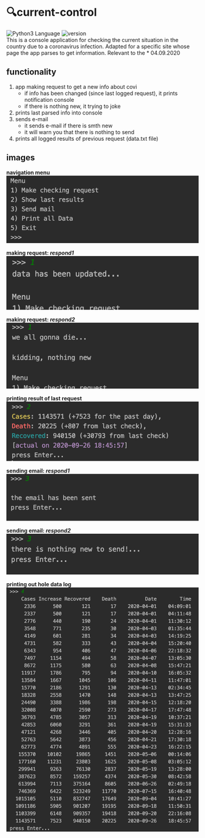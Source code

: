 # 🔍current-control
<img src="https://img.shields.io/badge/language%20-python-blue" alt="Python3 Language"> <img src="https://img.shields.io/badge/python-v3.8.3-blue" alt="version">   
This is a console application for checking the current situation in the country due to a coronavirus infection. Adapted for a specific site whose page the app parses to get information. Relevant to the * 04.09.2020

## functionality 
1. app making request to get a new info about covi
    - if info has been changed (since last logged request), it prints notification console
    - if there is nothing new, it trying to joke
2. prints last parsed info into console
3. sends e-mail
    - it sends e-mail if there is smth new 
    - it will warn you that there is nothing to send
4. prints all logged results of previous request (data.txt file)

## images
**navigation menu**             
![menu](/images/0.jpg)

**making request: _respond1_**             
![success request](/images/1_1.jpg)

**making request: _respond2_**             
![nothing new](/images/1_2.jpg)

**printing result of last request**             
![out print last result](/images/2.jpg)

**sending email: _respond1_**             
![success](/images/3_1.jpg)

**sending email: _respond2_**             
![nothing to send](/images/3_2.jpg)

**printing out hole data log**             
![all data](/images/4.jpg)

